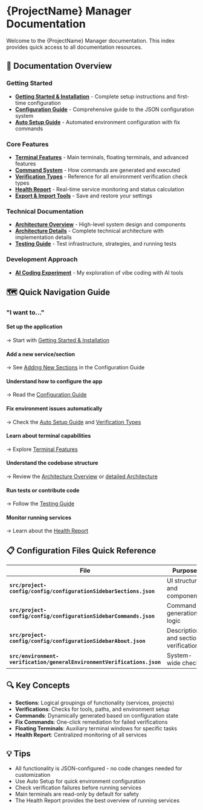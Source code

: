  # {ProjectName} Manager Documentation

Welcome to the {ProjectName} Manager documentation. This index provides quick access to all documentation resources.

## 📖 Documentation Overview

### Getting Started
- **[Getting Started & Installation](getting-started.md)** - Complete setup instructions and first-time configuration
- **[Configuration Guide](configuration-guide.md)** - Comprehensive guide to the JSON configuration system
- **[Auto Setup Guide](auto-setup-guide.md)** - Automated environment configuration with fix commands

### Core Features
- **[Terminal Features](terminal-features.md)** - Main terminals, floating terminals, and advanced features
- **[Command System](command-system.md)** - How commands are generated and executed
- **[Verification Types](verification-types.md)** - Reference for all environment verification check types
- **[Health Report](health-report.md)** - Real-time service monitoring and status calculation
- **[Export & Import Tools](config-export-import.md)** - Save and restore your settings

### Technical Documentation
- **[Architecture Overview](architecture-overview.md)** - High-level system design and components
- **[Architecture Details](architecture-details.md)** - Complete technical architecture with implementation details
- **[Testing Guide](testing-guide.md)** - Test infrastructure, strategies, and running tests

### Development Approach
- **[AI Coding Experiment](llm-experiments.md)** - My exploration of vibe coding with AI tools

## 🗺️ Quick Navigation Guide

### "I want to..."

#### Set up the application
→ Start with [Getting Started & Installation](getting-started.md)

#### Add a new service/section
→ See [Adding New Sections](configuration-guide.md#adding-new-sections) in the Configuration Guide

#### Understand how to configure the app
→ Read the [Configuration Guide](configuration-guide.md)

#### Fix environment issues automatically
→ Check the [Auto Setup Guide](auto-setup-guide.md) and [Verification Types](verification-types.md#auto-fix-commands)

#### Learn about terminal capabilities
→ Explore [Terminal Features](terminal-features.md)

#### Understand the codebase structure
→ Review the [Architecture Overview](architecture-overview.md) or [detailed Architecture](architecture-details.md)

#### Run tests or contribute code
→ Follow the [Testing Guide](testing-guide.md)

#### Monitor running services
→ Learn about the [Health Report](health-report.md)

## 📋 Configuration Files Quick Reference

| File | Purpose |
|------|---------|
| **`src/project-config/config/configurationSidebarSections.json`** | UI structure and components |
| **`src/project-config/config/configurationSidebarCommands.json`** | Command generation logic |
| **`src/project-config/config/configurationSidebarAbout.json`** | Descriptions and section verifications |
| **`src/environment-verification/generalEnvironmentVerifications.json`** | System-wide checks |

## 🔍 Key Concepts

- **Sections**: Logical groupings of functionality (services, projects)
- **Verifications**: Checks for tools, paths, and environment setup
- **Commands**: Dynamically generated based on configuration state
- **Fix Commands**: One-click remediation for failed verifications
- **Floating Terminals**: Auxiliary terminal windows for specific tasks
- **Health Report**: Centralized monitoring of all services

## 💡 Tips

- All functionality is JSON-configured - no code changes needed for customization
- Use Auto Setup for quick environment configuration
- Check verification failures before running services
- Main terminals are read-only by default for safety
- The Health Report provides the best overview of running services 